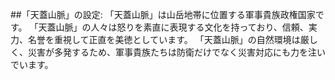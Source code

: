 ##「天蓋山脈」の設定:
「天蓋山脈」は山岳地帯に位置する軍事貴族政権国家です。
「天蓋山脈」の人々は怒りを素直に表現する文化を持っており、信頼、実力、名誉を重視して正直を美徳としています。
「天蓋山脈」の自然環境は厳しく、災害が多発するため、軍事貴族たちは防衛だけでなく災害対応にも力を注いでいます。

